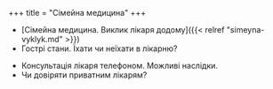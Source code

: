 ﻿+++
title = "Сімейна медицина"
+++
- [Сімейна медицина. Виклик лікаря додому]({{< relref "simeyna-vyklyk.md" >}})
- Гострі стани. Їхати чи неїхати в лікарню?
<!--more-->
- Консультація лікаря телефоном. Можливі наслідки.
- Чи довіряти приватним лікарям?

